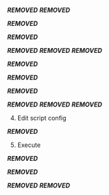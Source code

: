 ***REMOVED***
***REMOVED***

***REMOVED***

***REMOVED***

***REMOVED***
***REMOVED***
***REMOVED***
		
***REMOVED***

***REMOVED***

***REMOVED***

***REMOVED***
***REMOVED***
***REMOVED***

4. Edit script config

***REMOVED***

5. Execute

***REMOVED***

***REMOVED***

***REMOVED***
***REMOVED***
